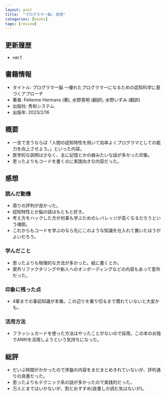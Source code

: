 ```yaml
---
layout: post
title:  "プログラマー脳: 感想"
categories: [books]
tags: [review]
---
```


## 更新履歴
- ver.1

## 書籍情報
- タイトル: プログラマー脳 ～優れたプログラマーになるための認知科学に基づくアプローチ
- 著者: Felienne Hermans (著), 水野貴明 (翻訳), 水野いずみ (翻訳)
- 出版社: 秀和システム
- 出版年: 2023/2/16

## 概要
- 一言で言うならば「人間の認知特性を用いて効率よくプログラマとしての能力を向上させよう。」といった内容。
- 医学的な説明は少なく、主に記憶とかの癖みたいな話が多かった印象。
- 思ったよりもコードを書くのに実践向きな内容だった。

## 感想
### 読んだ動機
- 周りの評判が良かった。
- 認知特性とか脳の話はもともと好き。
- 考え方をハックした方が何事も学ぶためのレバレッジが高くなるだろうという魂胆。
- これからもコードを学ぶのなら先にこのような知識を仕入れて置いたほうがよいだろう。

### 学んだこと
- 思ったよりも物理的な方法が多かった。紙に書くとか。
- 案外リファクタリングや新人へのオンボーディングなどの内容もあって意外だった。

### 印象に残った点
- 4章までの事前知識が本番。この辺りを乗り切るまで慣れていないと大変かも。

### 活用方法
- フラッシュカードを使った方法はやったことがないので採用。この本のお陰でANKIを活用しようという気持ちになった。

## 総評
- だいぶ時間がかかったので序盤の内容をまだまとめきれていないが、評判通りの良書だった。
- 思ったよりもテクニック系の話が多かったので実践的だった。
- 万人とまではいかないが、割とおすすめ(良書しか読む気はないが)。
